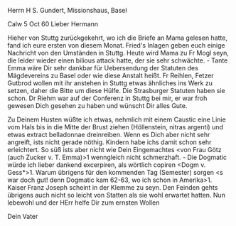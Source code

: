 Herrn H S. Gundert, Missionshaus, Basel

 Calw 5 Oct 60
Lieber Hermann

Hieher von Stuttg zurückgekehrt, wo ich die Briefe an Mama gelesen hatte, fand ich eure ersten von diesem Monat. Fried's Inlagen geben euch einige Nachricht von den Umständen in Stuttg. Heute wird Mama zu Fr Mogl seyn, die leider wieder einen bilious attack hatte, der sie sehr schwächte. - Tante Emma wäre Dir sehr dankbar für Uebersendung der Statuten des Mägdevereins zu Basel oder wie diese Anstalt heißt. Fr Reihlen, Fetzer Gutbrod wollen mit ihr anstehen in Stuttg etwas ähnliches ins Werk zu setzen, daher die Bitte um diese Hülfe. Die Strasburger Statuten haben sie schon. 
Dr Riehm war auf der Conferenz in Stuttg bei mir, er war froh gewesen Dich gesehen zu haben und wünscht Dir alles Gute.

Zu Deinem Husten wüßte ich etwas, nehmlich mit einem Caustic eine Linie vom Hals bis in die Mitte der Brust ziehen (Höllenstein, nitras argenti) und etwas extract belladonnae dreinreiben. Wenn es Dich aber nicht sehr angreift, ists nicht gerade nöthig. Kindern habe ichs damit schon sehr erleichtert. So süß ists aber nicht wie Dein Eingemachtes <von Frau Götz (auch Zucker v. T. Emma)>1 wenngleich nicht schmerzhaft. - Die Dogmatic würde ich lieber dankend excerpiren, als wörtlich copiren <Dogm v. Gess*>1. Warum übrigens für den kommenden Tag (Semester) sorgen <s war doch gut! denn Dogmatic kam 62-63, wo ich schon in Amerika>1. Kaiser Franz Joseph scheint in der Klemme zu seyn. Den Feinden gehts übrigens auch nicht so leicht von Statten als sie wohl erwartet hatten. Nun lebewohl und der HErr helfe Dir zum ernsten Wollen

 Dein Vater



